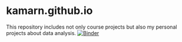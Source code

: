 # kamarn.github.io
This repository includes not only course projects but also my personal projects about data analysis.
[![Binder](https://notebooks.gesis.org/binder/badge_logo.svg)](https://notebooks.gesis.org/binder/v2/gh/kamarn.github.io/master)

